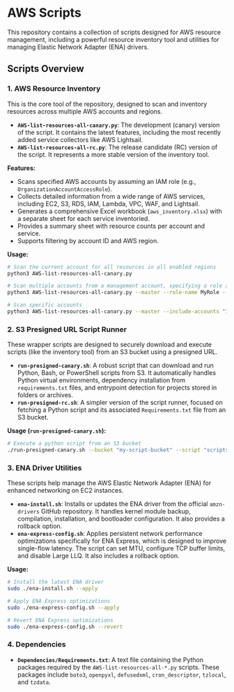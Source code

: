# AWS Scripts

This repository contains a collection of scripts designed for AWS resource management, including a powerful resource inventory tool and utilities for managing Elastic Network Adapter (ENA) drivers.

## Scripts Overview

### 1. AWS Resource Inventory

This is the core tool of the repository, designed to scan and inventory resources across multiple AWS accounts and regions.

- **`AWS-list-resources-all-canary.py`**: The development (canary) version of the script. It contains the latest features, including the most recently added service collectors like AWS Lightsail.
- **`AWS-list-resources-all-rc.py`**: The release candidate (RC) version of the script. It represents a more stable version of the inventory tool.

**Features:**

- Scans specified AWS accounts by assuming an IAM role (e.g., `OrganizationAccountAccessRole`).
- Collects detailed information from a wide range of AWS services, including EC2, S3, RDS, IAM, Lambda, VPC, WAF, and Lightsail.
- Generates a comprehensive Excel workbook (`aws_inventory.xlsx`) with a separate sheet for each service inventoried.
- Provides a summary sheet with resource counts per account and service.
- Supports filtering by account ID and AWS region.

**Usage:**

```bash
# Scan the current account for all resources in all enabled regions
python3 AWS-list-resources-all-canary.py

# Scan multiple accounts from a management account, specifying a role and regions
python3 AWS-list-resources-all-canary.py --master --role-name MyRole --regions us-east-1,us-west-2

# Scan specific accounts
python3 AWS-list-resources-all-canary.py --master --include-accounts "123456789012,987654321098"
````

### 2\. S3 Presigned URL Script Runner

These wrapper scripts are designed to securely download and execute scripts (like the inventory tool) from an S3 bucket using a presigned URL.

- **`run-presigned-canary.sh`**: A robust script that can download and run Python, Bash, or PowerShell scripts from S3. It automatically handles Python virtual environments, dependency installation from `requirements.txt` files, and entrypoint detection for projects stored in folders or archives.
- **`run-presigned-rc.sh`**: A simpler version of the script runner, focused on fetching a Python script and its associated `Requirements.txt` file from an S3 bucket.

**Usage (`run-presigned-canary.sh`):**

```bash
# Execute a python script from an S3 bucket
./run-presigned-canary.sh --bucket "my-script-bucket" --script "scripts/my-script.py" --region "ap-southeast-1"
```

### 3\. ENA Driver Utilities

These scripts help manage the AWS Elastic Network Adapter (ENA) for enhanced networking on EC2 instances.

- **`ena-install.sh`**: Installs or updates the ENA driver from the official `amzn-drivers` GitHub repository. It handles kernel module backup, compilation, installation, and bootloader configuration. It also provides a rollback option.
- **`ena-express-config.sh`**: Applies persistent network performance optimizations specifically for ENA Express, which is designed to improve single-flow latency. The script can set MTU, configure TCP buffer limits, and disable Large LLQ. It also includes a rollback option.

**Usage:**

```bash
# Install the latest ENA driver
sudo ./ena-install.sh --apply

# Apply ENA Express optimizations
sudo ./ena-express-config.sh --apply

# Revert ENA Express optimizations
sudo ./ena-express-config.sh --revert
```

### 4\. Dependencies

- **`Dependencies/Requirements.txt`**: A text file containing the Python packages required by the `AWS-list-resources-all-*.py` scripts. These packages include `boto3`, `openpyxl`, `defusedxml`, `cron_descriptor`, `tzlocal`, and `tzdata`.
